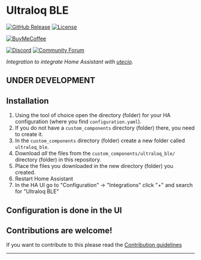 # Ultraloq BLE

[![GitHub Release][releases-shield]][releases]
[![License][license-shield]](LICENSE)

[![BuyMeCoffee][buymecoffeebadge]][buymecoffee]

[![Discord][discord-shield]][discord]
[![Community Forum][forum-shield]][forum]

_Integration to integrate Home Assistant with [utecio][utecio]._

## UNDER DEVELOPMENT

<!-- Platform | Description
-- | --
`binary_sensor` | Show something `True` or `False`.
`sensor` | Show info from blueprint API.
`switch` | Switch something `True` or `False`. -->

## Installation

1. Using the tool of choice open the directory (folder) for your HA configuration (where you find `configuration.yaml`).
1. If you do not have a `custom_components` directory (folder) there, you need to create it.
1. In the `custom_components` directory (folder) create a new folder called `ultraloq_ble`.
1. Download _all_ the files from the `custom_components/ultraloq_ble/` directory (folder) in this repository.
1. Place the files you downloaded in the new directory (folder) you created.
1. Restart Home Assistant
1. In the HA UI go to "Configuration" -> "Integrations" click "+" and search for "Ultraloq BLE"

## Configuration is done in the UI

<!---->

## Contributions are welcome!

If you want to contribute to this please read the [Contribution guidelines](CONTRIBUTING.md)

***

[utecio]: https://github.com/maeneak/utecio
[buymecoffee]: https://www.buymeacoffee.com/maeneak
[buymecoffeebadge]: https://img.shields.io/badge/buy%20me%20a%20coffee-donate-yellow.svg?style=for-the-badge
[license-shield]: https://img.shields.io/github/license/ludeeus/integration_blueprint.svg?style=for-the-badge
[discord]: https://discord.com/channels/1128393891788361919/1128393892295876640
[discord-shield]: https://img.shields.io/discord/330944238910963714.svg?style=for-the-badge
[exampleimg]: example.png
[forum-shield]: https://img.shields.io/badge/community-forum-brightgreen.svg?style=for-the-badge
[forum]: https://community.home-assistant.io/
[releases-shield]: https://img.shields.io/github/release/ludeeus/integration_blueprint.svg?style=for-the-badge
[releases]: https://github.com/maeneak/utecio-ha/releases
